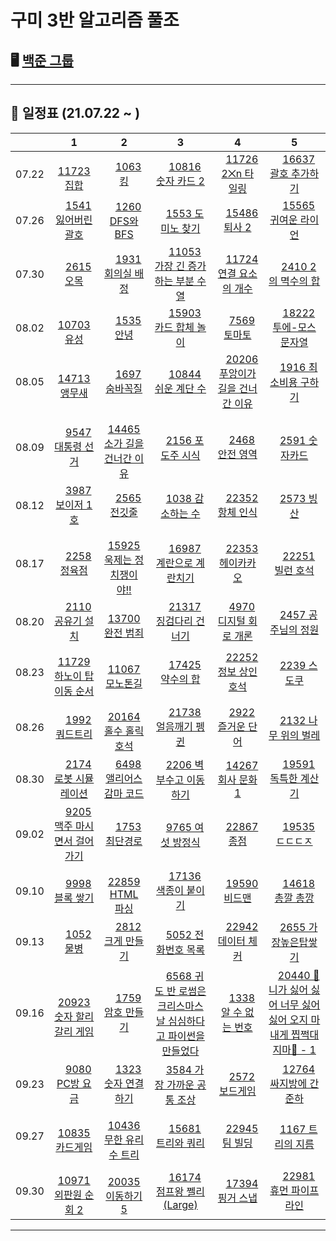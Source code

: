 # 구미 3반 알고리즘 풀조

## 🖥 [백준 그룹](https://www.acmicpc.net/group/11830)
-----------------------

## 📅 일정표 (21.07.22 ~ )
| |1|2|3|4|5|
|:--:|:--:|:--:|:--:|:--:|:--:|
|07.22|<img src="https://static.solved.ac/tier_small/6.svg" width="14" height="14">[11723 집합](boj.kr/11723)|<img src="https://static.solved.ac/tier_small/7.svg" width="14" height="14">[1063 킹](boj.kr/1063)|<img src="https://static.solved.ac/tier_small/7.svg" width="14" height="14">[10816 숫자 카드 2](boj.kr/10816)|<img src="https://static.solved.ac/tier_small/8.svg" width="14" height="14">[11726 2⨉n 타일링](boj.kr/11726)|<img src="https://static.solved.ac/tier_small/13.svg" width="14" height="14">[16637 괄호 추가하기](boj.kr/11637)|
|07.26|<img src="https://static.solved.ac/tier_small/9.svg" width="14" height="14">[1541 잃어버린 괄호](boj.kr/1541)|<img src="https://static.solved.ac/tier_small/9.svg" width="14" height="14">[1260 DFS와 BFS](boj.kr/1260)|<img src="https://static.solved.ac/tier_small/10.svg" width="14" height="14">[1553 도미노 찾기](boj.kr/1553)|<img src="https://static.solved.ac/tier_small/10.svg" width="14" height="14">[15486 퇴사 2](boj.kr/15486)|<img src="https://static.solved.ac/tier_small/10.svg" width="14" height="14">[15565 귀여운 라이언](boj.kr/15565)|
|07.30|<img src="https://static.solved.ac/tier_small/8.svg" width="14" height="14">[2615 오목](boj.kr/2615)|<img src="https://static.solved.ac/tier_small/9.svg" width="14" height="14">[1931 회의실 배정](boj.kr/1931)|<img src="https://static.solved.ac/tier_small/9.svg" width="14" height="14">[11053 가장 긴 증가하는 부분 수열](boj.kr/11053)|<img src="https://static.solved.ac/tier_small/9.svg" width="14" height="14">[11724 연결 요소의 개수](boj.kr/11724)|<img src="https://static.solved.ac/tier_small/10.svg" width="14" height="14">[2410 2의 멱수의 합](boj.kr/2410)|
|08.02|<img src="https://static.solved.ac/tier_small/8.svg" width="14" height="14">[10703 유성](boj.kr/10703)|<img src="https://static.solved.ac/tier_small/9.svg" width="14" height="14">[1535 안녕](boj.kr/1535)|<img src="https://static.solved.ac/tier_small/9.svg" width="14" height="14">[15903 카드 합체 놀이](boj.kr/15903)|<img src="https://static.solved.ac/tier_small/10.svg" width="14" height="14">[7569 토마토](boj.kr/7569)|<img src="https://static.solved.ac/tier_small/10.svg" width="14" height="14">[18222 투에-모스 문자열](boj.kr/18222)|
|08.05|<img src="https://static.solved.ac/tier_small/8.svg" width="14" height="14">[14713 앵무새](boj.kr/14713)|<img src="https://static.solved.ac/tier_small/10.svg" width="14" height="14">[1697 숨바꼭질](boj.kr/1697)|<img src="https://static.solved.ac/tier_small/10.svg" width="14" height="14">[10844 쉬운 계단 수](boj.kr/10844)|<img src="https://static.solved.ac/tier_small/10.svg" width="14" height="14">[20206 푸앙이가 길을 건너간 이유](boj.kr/20206)|<img src="https://static.solved.ac/tier_small/11.svg" width="14" height="14">[1916 최소비용 구하기](boj.kr/1916)|
|08.09|<img src="https://static.solved.ac/tier_small/8.svg" width="14" height="14">[9547 대통령 선거](boj.kr/9547)|<img src="https://static.solved.ac/tier_small/9.svg" width="14" height="14">[14465 소가 길을 건너간 이유](boj.kr/14465)|<img src="https://static.solved.ac/tier_small/10.svg" width="14" height="14">[2156 포도주 시식](boj.kr/2156)|<img src="https://static.solved.ac/tier_small/10.svg" width="14" height="14">[2468 안전 영역](boj.kr/2468)|<img src="https://static.solved.ac/tier_small/11.svg" width="14" height="14">[2591 숫자카드](boj.kr/2591)|
|08.12|<img src="https://static.solved.ac/tier_small/9.svg" width="14" height="14">[3987 보이저 1호](boj.kr/3987)|<img src="https://static.solved.ac/tier_small/10.svg" width="14" height="14">[2565 전깃줄](boj.kr/2565)|<img src="https://static.solved.ac/tier_small/11.svg" width="14" height="14">[1038 감소하는 수](boj.kr/1038)|<img src="https://static.solved.ac/tier_small/11.svg" width="14" height="14">[22352 항체 인식](boj.kr/22352)|<img src="https://static.solved.ac/tier_small/12.svg" width="14" height="14">[2573 빙산](boj.kr/2573)|
|08.17|<img src="https://static.solved.ac/tier_small/10.svg" width="14" height="14">[2258 정육점](boj.kr/2258)|<img src="https://static.solved.ac/tier_small/10.svg" width="14" height="14">[15925 욱제는 정치쟁이야!!](boj.kr/15925)|<img src="https://static.solved.ac/tier_small/10.svg" width="14" height="14">[16987 계란으로 계란치기](boj.kr/16987)|<img src="https://static.solved.ac/tier_small/10.svg" width="14" height="14">[22353 헤이카카오](boj.kr/22353)|<img src="https://static.solved.ac/tier_small/11.svg" width="14" height="14">[22251 빌런 호석](boj.kr/22251)|
|08.20|<img src="https://static.solved.ac/tier_small/10.svg" width="14" height="14">[2110 공유기 설치](boj.kr/2110)|<img src="https://static.solved.ac/tier_small/10.svg" width="14" height="14">[13700 완전 범죄](boj.kr/13700)|<img src="https://static.solved.ac/tier_small/10.svg" width="14" height="14">[21317 징검다리 건너기](boj.kr/21317)|<img src="https://static.solved.ac/tier_small/11.svg" width="14" height="14">[4970 디지털 회로 개론](boj.kr/4970)|<img src="https://static.solved.ac/tier_small/12.svg" width="14" height="14">[2457 공주님의 정원](boj.kr/2457)|
|08.23|<img src="https://static.solved.ac/tier_small/9.svg" width="14" height="14">[11729 하노이 탑 이동 순서](boj.kr/11729)|<img src="https://static.solved.ac/tier_small/10.svg" width="14" height="14">[11067 모노톤길](boj.kr/11067)|<img src="https://static.solved.ac/tier_small/11.svg" width="14" height="14">[17425 약수의 합](boj.kr/17425)|<img src="https://static.solved.ac/tier_small/11.svg" width="14" height="14">[22252 정보 상인 호석](boj.kr/22252)|<img src="https://static.solved.ac/tier_small/12.svg" width="14" height="14">[2239 스도쿠](boj.kr/2239)|
|08.26|<img src="https://static.solved.ac/tier_small/10.svg" width="14" height="14">[1992 쿼드트리](boj.kr/1992)|<img src="https://static.solved.ac/tier_small/11.svg" width="14" height="14">[20164 홀수 홀릭 호석](boj.kr/20164)|<img src="https://static.solved.ac/tier_small/11.svg" width="14" height="14">[21738 얼음깨기 펭귄](boj.kr/21738)|<img src="https://static.solved.ac/tier_small/12.svg" width="14" height="14">[2922 즐거운 단어](boj.kr/2922)|<img src="https://static.solved.ac/tier_small/13.svg" width="14" height="14">[2132 나무 위의 벌레](boj.kr/2132)|
|08.30|<img src="https://static.solved.ac/tier_small/11.svg" width="14" height="14">[2174 로봇 시뮬레이션](boj.kr/2174)|<img src="https://static.solved.ac/tier_small/11.svg" width="14" height="14">[6498 앨리어스 감마 코드](boj.kr/6498)|<img src="https://static.solved.ac/tier_small/12.svg" width="14" height="14">[2206 벽 부수고 이동하기](boj.kr/2206)|<img src="https://static.solved.ac/tier_small/12.svg" width="14" height="14">[14267 회사 문화 1](boj.kr/14267)|<img src="https://static.solved.ac/tier_small/13.svg" width="14" height="14">[19591 독특한 계산기](boj.kr/19591)|
|09.02|<img src="https://static.solved.ac/tier_small/10.svg" width="14" height="14">[9205 맥주 마시면서 걸어가기](boj.kr/2174)|<img src="https://static.solved.ac/tier_small/11.svg" width="14" height="14">[1753 최단경로](boj.kr/1753)|<img src="https://static.solved.ac/tier_small/11.svg" width="14" height="14">[9765 여섯 방정식](boj.kr/9765)|<img src="https://static.solved.ac/tier_small/11.svg" width="14" height="14">[22867 종점](boj.kr/22867)|<img src="https://static.solved.ac/tier_small/13.svg" width="14" height="14">[19535 ㄷㄷㄷㅈ](boj.kr/19535)|
|09.10|<img src="https://static.solved.ac/tier_small/13.svg" width="14" height="14">[9998 블록 쌓기](boj.kr/9998)|<img src="https://static.solved.ac/tier_small/13.svg" width="14" height="14">[22859 HTML 파싱](boj.kr/22859)|<img src="https://static.solved.ac/tier_small/14.svg" width="14" height="14">[17136 색종이 붙이기](boj.kr/17136)|<img src="https://static.solved.ac/tier_small/14.svg" width="14" height="14">[19590 비드맨](boj.kr/19590)|<img src="https://static.solved.ac/tier_small/15.svg" width="14" height="14">[14618 총깔 총깡](boj.kr/14618)|
|09.13|<img src="https://static.solved.ac/tier_small/10.svg" width="14" height="14">[1052 물병](boj.kr/1052)|<img src="https://static.solved.ac/tier_small/11.svg" width="14" height="14">[2812 크게 만들기](boj.kr/2812)|<img src="https://static.solved.ac/tier_small/12.svg" width="14" height="14">[5052 전화번호 목록](boj.kr/5052)|<img src="https://static.solved.ac/tier_small/11.svg" width="14" height="14">[22942 데이터 체커](boj.kr/22942)|<img src="https://static.solved.ac/tier_small/13.svg" width="14" height="14">[2655 가장높은탑쌓기](boj.kr/2655)|
|09.16|<img src="https://static.solved.ac/tier_small/10.svg" width="14" height="14">[20923 숫자 할리갈리 게임](boj.kr/20923)|<img src="https://static.solved.ac/tier_small/11.svg" width="14" height="14">[1759 암호 만들기](boj.kr/1759)|<img src="https://static.solved.ac/tier_small/11.svg" width="14" height="14">[6568 귀도 반 로썸은 크리스마스날 심심하다고 파이썬을 만들었다](boj.kr/6568)|<img src="https://static.solved.ac/tier_small/12.svg" width="14" height="14">[1338 알 수 없는 번호](boj.kr/1338)|<img src="https://static.solved.ac/tier_small/12.svg" width="14" height="14">[20440 🎵니가 싫어 싫어 너무 싫어 싫어 오지 마 내게 찝쩍대지마🎵 - 1](boj.kr/20440)|
|09.23|<img src="https://static.solved.ac/tier_small/10.svg" width="14" height="14">[9080 PC방 요금](boj.kr/9080)|<img src="https://static.solved.ac/tier_small/11.svg" width="14" height="14">[1323 숫자 연결하기](boj.kr/1323)|<img src="https://static.solved.ac/tier_small/12.svg" width="14" height="14">[3584 가장 가까운 공통 조상](boj.kr/3584)|<img src="https://static.solved.ac/tier_small/13.svg" width="14" height="14">[2572 보드게임](boj.kr/2572)|<img src="https://static.solved.ac/tier_small/13.svg" width="14" height="14">[12764 싸지방에 간 준하](boj.kr/12764)|
|09.27|<img src="https://static.solved.ac/tier_small/10.svg" width="14" height="14">[10835 카드게임](boj.kr/10835)|<img src="https://static.solved.ac/tier_small/11.svg" width="14" height="14">[10436 무한 유리수 트리](boj.kr/10436)|<img src="https://static.solved.ac/tier_small/11.svg" width="14" height="14">[15681 트리와 쿼리](boj.kr/15681)|<img src="https://static.solved.ac/tier_small/11.svg" width="14" height="14">[22945 팀 빌딩](boj.kr/22945)|<img src="https://static.solved.ac/tier_small/13.svg" width="14" height="14">[1167 트리의 지름](boj.kr/1167)|
|09.30|<img src="https://static.solved.ac/tier_small/9.svg" width="14" height="14">[10971 외판원 순회 2](boj.kr/10971)|<img src="https://static.solved.ac/tier_small/10.svg" width="14" height="14">[20035 이동하기 5](boj.kr/20035)|<img src="https://static.solved.ac/tier_small/10.svg" width="14" height="14">[16174 점프왕 쩰리 (Large)](boj.kr/16174)|<img src="https://static.solved.ac/tier_small/11.svg" width="14" height="14">[17394 핑거 스냅](boj.kr/17394)|<img src="https://static.solved.ac/tier_small/11.svg" width="14" height="14">[22981 휴먼 파이프라인](boj.kr/22981)|
-----------------------
